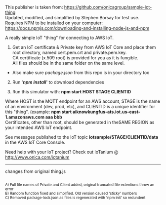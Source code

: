 This publisher is taken from: https://github.com/onicagroup/sample-iot-thing <br/>
Updated, modified, and simplified by Stephen Borsay for test use.<br/>
Requires NPM to be installed on your computer:  https://docs.npmjs.com/downloading-and-installing-node-js-and-npm <br/>



A really simple IoT "thing" for connecting to AWS IoT.

1.  Get an IoT certificate & Private key from AWS IoT Core and place them root directory, named cert.pem.crt and private.pem.key.<br/>
CA certificate (x.509 root) is provided for you as it is fungible.<br/>
All files should be in the same folder on the same level.<br/>

* Also make sure _package.json_ from this repo is in your directory too

2.  Run '***npm install***' to download dependencies<br/>

3.  Run this simulator with:  **npm start HOST STAGE CLIENTID**<br/>

Where HOST is the MQTT endpoint for an AWS account, STAGE is the name of an environment (dev, prod, etc), and CLIENTID is a unique identifier for this "thing".
(example: **npm start aiknowkungfus-ats.iot.us-east-1.amazonaws.com aaa bbb**<br/>
Certificates, other than root, should be generated in theSAME REGION as your intended AWS IoT endpoint.<br/>

See messages published to the IoT topic **iotsample/STAGE/CLIENTID/data** in the AWS IoT Core Console.<br/>

Need help with your IoT project? Check out IoTanium @ http://www.onica.com/iotanium <br/>

----------------------
changes from original thing.js

<sup>
<br/>
A) Full file names of Private and Client added, original truncated file extentions throw an error<br/>
B) Random function fixed and simplified.  Old version caused 'sticky' numbers<br/>
C) Removed package-lock.json as files is regenerated  with 'npm init' so redundent<br/>
</sup>

